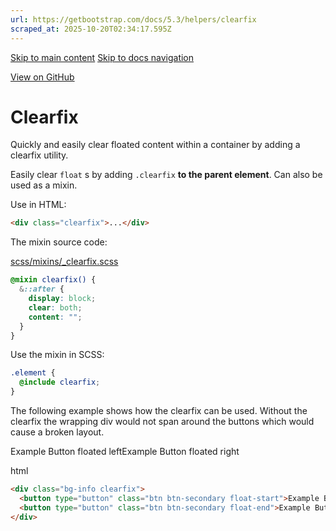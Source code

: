 ```yaml
---
url: https://getbootstrap.com/docs/5.3/helpers/clearfix
scraped_at: 2025-10-20T02:34:17.595Z
---
```


[Skip to main content](https://getbootstrap.com/docs/5.3/helpers/clearfix/#content) [Skip to docs navigation](https://getbootstrap.com/docs/5.3/helpers/clearfix/#bd-docs-nav)

[View on GitHub](https://github.com/twbs/bootstrap/blob/v5.3.8/site/src/content/docs/helpers/clearfix.mdx "View and edit this file on GitHub")

# Clearfix

Quickly and easily clear floated content within a container by adding a clearfix utility.

Easily clear `float` s by adding `.clearfix` **to the parent element**. Can also be used as a mixin.

Use in HTML:

```html
<div class="clearfix">...</div>

```

The mixin source code:

[scss/mixins/\_clearfix.scss](https://github.com/twbs/bootstrap/blob/v5.3.8/scss/mixins/_clearfix.scss)

```scss
@mixin clearfix() {
  &::after {
    display: block;
    clear: both;
    content: "";
  }
}

```

Use the mixin in SCSS:

```scss
.element {
  @include clearfix;
}

```

The following example shows how the clearfix can be used. Without the clearfix the wrapping div would not span around the buttons which would cause a broken layout.

Example Button floated leftExample Button floated right

html

```html
<div class="bg-info clearfix">
  <button type="button" class="btn btn-secondary float-start">Example Button floated left</button>
  <button type="button" class="btn btn-secondary float-end">Example Button floated right</button>
</div>
```